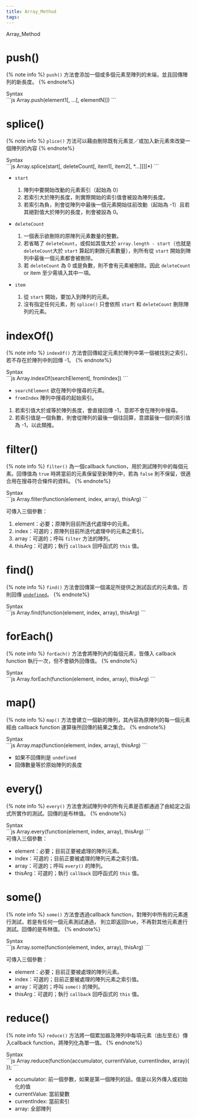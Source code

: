 ```yaml
---
title: Array_Method
tags:
---
```


Array_Method

<!--more-->

# push()

{% note info %}
`push()` 方法會添加一個或多個元素至陣列的末端，並且回傳陣列的新長度。
{% endnote%}
<div class="codeBox">
  <div class="ribbon">Syntax</div>
```js
Array.push(element1[, ...[, elementN]])
```
</div>

# splice()

{% note info %}
`plice()` 方法可以藉由刪除既有元素並／或加入新元素來改變一個陣列的內容
{% endnote%}

<div class="codeBox">
  <div class="ribbon">Syntax</div>
```js
Array.splice(start[, deleteCount[, item1[, item2[, *...]]]]*)
```
</div>

- `start`
  1. 陣列中要開始改動的元素索引（起始為 0）
  2. 若索引大於陣列長度，則實際開始的索引值會被設為陣列長度。
  3. 若索引為負，則會從陣列中最後一個元素開始往前改動（起始為 -1）且若其絕對值大於陣列的長度，則會被設為 0。

- `deleteCount`
  1. 一個表示欲刪除的原陣列元素數量的整數。
  2. 若省略了 `deleteCount`，或假如其值大於 `array.length - start`（也就是 `deleteCount`大於 `start` 算起的剩餘元素數量），則所有從 `start` 開始到陣列中最後一個元素都會被刪除。
  3. 若 `deleteCount` 為 0 或是負數，則不會有元素被刪除。因此 `deleteCount` or item 至少需填入其中一項。

- `item`
  1. 從 `start` 開始，要加入到陣列的元素。
  2. 沒有指定任何元素，則 `splice()` 只會依照 `start` 和 `deleteCount` 刪除陣列的元素。

# indexOf()

{% note info %}
`indexOf()` 方法會回傳給定元素於陣列中第一個被找到之索引，若不存在於陣列中則回傳 -1。
{% endnote%}
<div class="codeBox">
  <div class="ribbon">Syntax</div>
```js
Array.indexOf(searchElement[, fromIndex])
```
</div>

- `searchElement`
欲在陣列中搜尋的元素。
- `fromIndex`
陣列中搜尋的起始索引。

1. 若索引值大於或等於陣列長度，會直接回傳 -1，意即不會在陣列中搜尋。
2. 若索引值是一個負數，則會從陣列的最後一個往回算，意謂最後一個的索引值為 -1，以此類推。

# filter()

{% note info %}
`filter()` 為一個callback function，用於測試陣列中的每個元素。回傳值為 `true` 時將當前的元素保留至新陣列中，若為 `false` 則不保留，很適合用在搜尋符合條件的資料。
{% endnote%}
<div class="codeBox">
  <div class="ribbon">Syntax</div>
```js
Array.filter(function(element, index, array), thisArg)
```
</div>

可傳入三個參數：

1. element：必要；原陣列目前所迭代處理中的元素。
2. index：可選的；原陣列目前所迭代處理中的元素之索引。
3. array：可選的；呼叫 `filter` 方法的陣列。
4. thisArg：可選的；執行 `callback` 回呼函式的 `this` 值。

# find()

{% note info %}
`find()` 方法會回傳第一個滿足所提供之測試函式的元素值。否則回傳 [`undefined`](https://developer.mozilla.org/zh-TW/docs/Web/JavaScript/Reference/Global_Objects/undefined)。
{% endnote%}
<div class="codeBox">
  <div class="ribbon">Syntax</div>
```js
Array.find(function(element, index, array), thisArg)
```
</div>


# forEach()

{% note info %}
`forEach()` 方法會將陣列內的每個元素，皆傳入 callback function 執行一次，但不會額外回傳值。
{% endnote%}
<div class="codeBox">
  <div class="ribbon">Syntax</div>
```js
Array.forEach(function(element, index, array), thisArg)
```
</div>


# map()

{% note info %}
`map()` 方法會建立一個新的陣列，其內容為原陣列的每一個元素經由 callback function 運算後所回傳的結果之集合。
{% endnote%}
<div class="codeBox">
  <div class="ribbon">Syntax</div>
```js
Array.map(function(element, index, array), thisArg)
```
</div>


* 如果不回傳則是 `undefined`
* 回傳數量等於原始陣列的長度

# every()

{% note info %}
`every()` 方法會測試陣列中的所有元素是否都通過了由給定之函式所實作的測試。回傳的是布林值。
{% endnote%}
<div class="codeBox">
  <div class="ribbon">Syntax</div>
```js
Array.every(function(element, index, array), thisArg)
```
</div>
可傳入三個參數：

* element：必要；目前正要被處理的陣列元素。
* index：可選的；目前正要被處理的陣列元素之索引值。
* array：可選的；呼叫 `every()` 的陣列。
* thisArg：可選的；執行 `callback` 回呼函式的 `this` 值。

# some()

{% note info %}
`some()` 方法會透過callback function，對陣列中所有的元素進行測試，若是有任何一個元素測試通過，
則立即返回true，不再對其他元素進行測試。回傳的是布林值。
{% endnote%}
<div class="codeBox">
  <div class="ribbon">Syntax</div>
```js
Array.some(function(element, index, array), thisArg)
```
</div>

可傳入三個參數：

* element：必要；目前正要被處理的陣列元素。
* index：可選的；目前正要被處理的陣列元素之索引值。
* array：可選的；呼叫 `some()` 的陣列。
* thisArg：可選的；執行 `callback` 回呼函式的 `this` 值。

# reduce()

{% note info %}
`reduce()` 方法將一個累加器及陣列中每項元素（由左至右）傳入callback function，將陣列化為單一值。
{% endnote%}
<div class="codeBox">
  <div class="ribbon">Syntax</div>
```js
Array.reduce(function(accumulator, currentValue, currentIndex, array){
});
```
</div>

* accumulator: 前一個參數，如果是第一個陣列的話，值是以另外傳入或初始化的值
* currentValue: 當前變數
* currentIndex: 當前索引
* array: 全部陣列